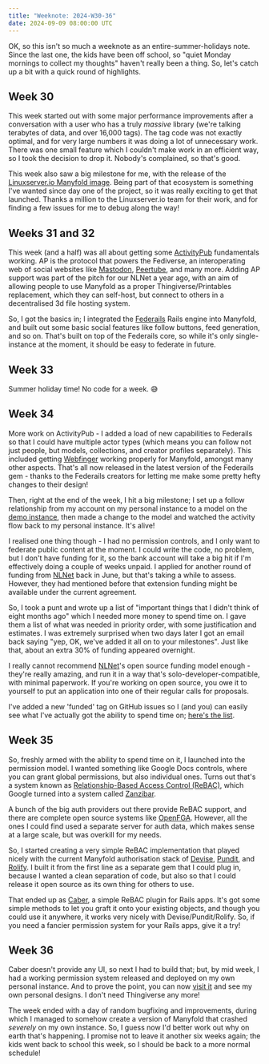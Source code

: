 ```yaml
---
title: "Weeknote: 2024-W30-36"
date: 2024-09-09 08:00:00 UTC
---
```

OK, so this isn't so much a weeknote as an entire-summer-holidays note. Since the last one, the kids have been off school, so "quiet Monday mornings to collect my thoughts" haven't really been a thing. So, let's catch up a bit with a quick round of highlights.

## Week 30

This week started out with some major performance improvements after a conversation with a user who has a truly *massive* library (we're talking terabytes of data, and over 16,000 tags). The tag code was not exactly optimal, and for very large numbers it was doing a lot of unnecessary work. There was one small feature which I couldn't make work in an efficient way, so I took the decision to drop it. Nobody's complained, so that's good.

This week also saw a big milestone for me, with the release of the [Linuxserver.io Manyfold image](https://docs.linuxserver.io/images/docker-manyfold/). Being part of that ecosystem is something I've wanted since day one of the project, so it was really exciting to get that launched. Thanks a million to the Linuxserver.io team for their work, and for finding a few issues for me to debug along the way!

## Weeks 31 and 32

This week (and a half) was all about getting some [ActivityPub](https://activitypub.rocks) fundamentals working. AP is the protocol that powers the Fediverse, an interoperating web of social websites like [Mastodon](https://joinmastodon.org), [Peertube](https://joinpeertube.org/), and many more. Adding AP support was part of the pitch for our NLNet a year ago, with an aim of allowing people to use Manyfold as a proper Thingiverse/Printables replacement, which they can self-host, but connect to others in a decentralised 3d file hosting system.

So, I got the basics in; I integrated the [Federails](https://gitlab.com/experimentslabs/federails) Rails engine into Manyfold, and built out some basic social features like follow buttons, feed generation, and so on. That's built on top of the Federails core, so while it's only single-instance at the moment, it should be easy to federate in future.

## Week 33

Summer holiday time! No code for a week. 😅

## Week 34

More work on ActivityPub - I added a load of new capabilities to Federails so that I could have multiple actor types (which means you can follow not just people, but models, collections, and creator profiles separately). This included getting [Webfinger](https://en.wikipedia.org/wiki/WebFinger) working properly for Manyfold, 	amongst many other aspects. That's all now released in the latest version of the Federails gem - thanks to the Federails creators for letting me make some pretty hefty changes to their design!

Then, right at the end of the week, I hit a big milestone; I set up a follow relationship from my account on my personal instance to a model on the [demo instance](https://try.manyfold.app), then made a change to the model and watched the activity flow back to my personal instance. It's alive!

I realised one thing though - I had no permission controls, and I only want to federate public content at the moment. I could write the code, no problem, but I don't have funding for it, so the bank account will take a big hit if I'm effectively doing a couple of weeks unpaid. I applied for another round of funding from [NLNet](https://nlnet.nl/) back in June, but that's taking a while to assess. However, they had mentioned before that extension funding might be available under the current agreement.

So, I took a punt and wrote up a list of "important things that I didn't think of eight months ago" which I needed more money to spend time on. I gave them a list of what was needed in priority order, with some justification and estimates. I was extremely surprised when two days later I got an email back saying "yep, OK, we've added it all on to your milestones". Just like that, about an extra 30% of funding appeared overnight.

I really cannot recommend [NLNet](https://nlnet.nl/)'s open source funding model enough - they're really amazing, and run it in a way that's solo-developer-compatible, with minimal paperwork. If you're working on open source, you owe it to yourself to put an application into one of their regular calls for proposals.

I've added a new 'funded' tag on GitHub issues so I (and you) can easily see what I've actually got the ability to spend time on; [here's the list](https://github.com/manyfold3d/manyfold/issues?q=is:issue+is:open+label:funded).

## Week 35

So, freshly armed with the ability to spend time on it, I launched into the permission model. I wanted something like Google Docs controls, where you can grant global permissions, but also individual ones. Turns out that's a system known as [Relationship-Based Access Control (ReBAC)](https://en.wikipedia.org/wiki/Relationship-based_access_control), which Google turned into a system called [Zanzibar](https://research.google/pubs/zanzibar-googles-consistent-global-authorization-system/).

A bunch of the big auth providers out there provide ReBAC support, and there are complete open source systems like [OpenFGA](https://openfga.dev/). However, all the ones I could find used a separate server for auth data, which makes sense at a large scale, but was overkill for my needs.

So, I started creating a very simple ReBAC implementation that played nicely with the current Manyfold authorisation stack of [Devise](https://github.com/heartcombo/devise), [Pundit](https://github.com/varvet/pundit), and [Rolify](https://github.com/RolifyCommunity/rolify). I built it from the first line as a separate gem that I could plug in, because I wanted a clean separation of code, but also so that I could release it open source as its own thing for others to use.

That ended up as [Caber](https://github.com/manyfold3d/caber), a simple ReBAC plugin for Rails apps. It's got some simple methods to let you graft it onto your existing objects, and though you could use it anywhere, it works very nicely with Devise/Pundit/Rolify. So, if you need a fancier permission system for your Rails apps, give it a try!

## Week 36

Caber doesn't provide any UI, so next I had to build that; but, by mid week, I had a working permission system released and deployed on my own personal instance. And to prove the point, you can now [visit it](https://manyfold.floppy.org.uk/models) and see my own personal designs. I don't need Thingiverse any more!

The week ended with a day of random bugfixing and improvements, during which I managed to somehow create a version of Manyfold that crashed *severely* on my own instance. So, I guess now I'd better work out why on earth that's happening. I promise not to leave it another six weeks again; the kids went back to school this week, so I should be back to a more normal schedule!
